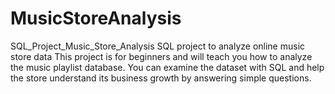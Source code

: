 # MusicStoreAnalysis
SQL_Project_Music_Store_Analysis SQL project to analyze online music store data  This project is for beginners and will teach you how to analyze the music playlist database. You can examine the dataset with SQL and help the store understand its business growth by answering simple questions.
